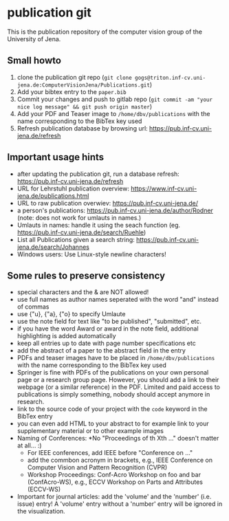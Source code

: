 # publication git

This is the publication repository of the computer vision group of the University of Jena.

## Small howto
1. clone the publication git repo (``git clone gogs@triton.inf-cv.uni-jena.de:ComputerVisionJena/Publications.git``)
2. Add your bibtex entry to the ``paper.bib``
3. Commit your changes and push to gitlab repo (``git commit -am "your nice log message" && git push origin master``)
4. Add your PDF and Teaser image to ``/home/dbv/publications`` with the name corresponding to the BibTex key used
4. Refresh publication database by browsing url: https://pub.inf-cv.uni-jena.de/refresh

## Important usage hints
* after updating the publication git, run a database refresh: https://pub.inf-cv.uni-jena.de/refresh
* URL for Lehrstuhl publication overview: https://www.inf-cv.uni-jena.de/publications.html
* URL to raw publication overwiev: https://pub.inf-cv.uni-jena.de/
* a person's publications: https://pub.inf-cv.uni-jena.de/author/Rodner (note: does not work for umlauts in names.)
* Umlauts in names: handle it using the seach function (eg. https://pub.inf-cv.uni-jena.de/search/Ruehle)
* List all Publications given a search string: https://pub.inf-cv.uni-jena.de/search/Johannes
* Windows users: Use Linux-style newline characters!


## Some rules to preserve consistency
* special characters and the & are NOT allowed!
* use full names as author names seperated with the word "and" instead of commas
* use {\"u}, {\"a}, {\"o} to specify Umlaute
* use the note field for text like "to be published", "submitted", etc.
* if you have the word Award or award in the note field, additional highlighting is added automatically
* keep all entries up to date with page number specifications etc
* add the abstract of a paper to the abstract field in the entry
* PDFs and teaser images have to be placed in ``/home/dbv/publications`` with the name corresponding to the BibTex key used
* Springer is fine with PDFs of the publications on your own personal page or a research group page. However, you should add a link to their webpage (or a similar reference) in the PDF. Limited and paid access to publications is simply something, nobody should accept anymore in research.
* link to the source code of your project with the ``code`` keyword in the BibTex entry
* you can even add HTML to your abstract to for example link to your supplementary material or to other example images
* Naming of Conferences:
  *No "Proceedings of th Xth ..." doesn't matter at all... :)
  * For IEEE conferences, add IEEE before "Conference on ..."
  * add the commbon acronym in brackets, e.g., IEEE Conference on Computer Vision and Pattern Recognition (CVPR)
  * Workshop Proceedings: Conf-Acro Workshop on foo and bar (ConfAcro-WS), e.g., ECCV Workshop on Parts and Attributes (ECCV-WS)
* Important for journal articles: add the 'volume' and the 'number' (i.e. issue) entry! A 'volume' entry without a 'number' entry will be ignored in the visualization.
